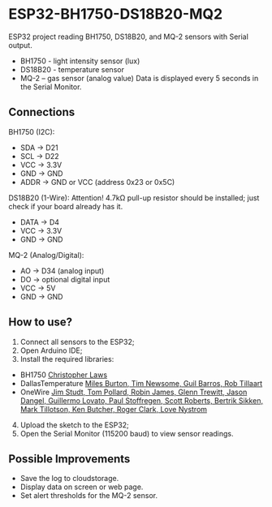 # ESP32-BH1750-DS18B20-MQ2

ESP32 project reading BH1750, DS18B20, and MQ-2 sensors with Serial output.
- BH1750 - light intensity sensor (lux)
- DS18B20 - temperature sensor
- MQ-2 – gas sensor (analog value)
Data is displayed every 5 seconds in the Serial Monitor.

## Connections

BH1750 (I2C):
- SDA → D21
- SCL → D22
- VCC → 3.3V
- GND → GND
- ADDR → GND or VCC (address 0x23 or 0x5C)

DS18B20 (1-Wire):
Attention! 4.7kΩ pull-up resistor should be installed; just check if your board already has it.
- DATA → D4
- VCC → 3.3V
- GND → GND
  
MQ-2 (Analog/Digital):
- AO → D34 (analog input)
- DO → optional digital input
- VCC → 5V
- GND → GND

## How to use?

1. Connect all sensors to the ESP32;
2. Open Arduino IDE;
3. Install the required libraries:
- BH1750 [Christopher Laws](https://docs.arduino.cc/libraries/bh1750/)
- DallasTemperature [Miles Burton, Tim Newsome, Guil Barros, Rob Tillaart](https://docs.arduino.cc/libraries/dallastemperature/)
- OneWire [Jim Studt, Tom Pollard, Robin James, Glenn Trewitt, Jason Dangel, Guillermo Lovato, Paul Stoffregen, Scott Roberts, Bertrik Sikken, Mark Tillotson, Ken Butcher, Roger Clark, Love Nystrom](https://docs.arduino.cc/libraries/onewire/)
4. Upload the sketch to the ESP32;
5. Open the Serial Monitor (115200 baud) to view sensor readings.

## Possible Improvements

- Save the log to cloudstorage.
- Display data on screen or web page.
- Set alert thresholds for the MQ-2 sensor.
